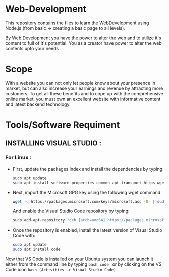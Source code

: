 # Web-Development
This repository contains the files to learn the WebDevelopment using Node.js (from basic -> creating a basic page to all levels).

By Web Development you have the power to alter the web and to utilize it's content to full of it's potential. You as a creator have power to alter the web contents upto your needs

# Scope
With a website you can not only let people know about your presence in market, but can also increase your earnings and revenue by attracting more customers. To get all these benefits and to cope up with the comprehensive online market, you must own an excellent website with informative content and latest backend technology.

# Tools/Software Requiment #
## INSTALLING VISUAL STUDIO : 
### For Linux :
   - First, update the packages index and install the dependencies by typing:
      ```bash
      sudo apt update
      sudo apt install software-properties-common apt-transport-https wget
      ```
   - Next, import the Microsoft GPG key using the following wget command:
      ```bash
      wget -q https://packages.microsoft.com/keys/microsoft.asc -O- | sudo apt-key add -
      ```
      And enable the Visual Studio Code repository by typing:
      ```bash
      sudo add-apt-repository "deb [arch=amd64] https://packages.microsoft.com/repos/vscode stable main"
      ```
   - Once the repository is enabled, install the latest version of Visual Studio Code with:
      ```bash
      sudo apt update
      sudo apt install code
      ```
      
Now that VS Code is installed on your Ubuntu system you can launch it either from the command line by typing ```bash code ``` or by clicking on the VS Code icon ```bash (Activities -> Visual Studio Code). ```
      
         

